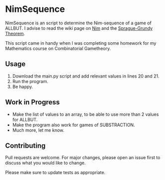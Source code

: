 # NimSequence
NimSequence is an script to determine the Nim-sequence of a game of ALLBUT. I advise to read the wiki page on [Nim](https://en.wikipedia.org/wiki/Nim) and the [Sprague-Grundy Theorem](https://en.wikipedia.org/wiki/Sprague%E2%80%93Grundy_theorem).

This script came in handy when I was completing some homework for my Mathematics course on Combinatorial Gametheory.

## Usage
1. Download the main.py script and add relevant values in lines 20 and 21.
2. Run the program.
3. Be happy.

## Work in Progress
- Make the list of values to an array, to be able to use more than 2 values for ALLBUT.
- Make the program also work for games of SUBSTRACTION.
- Much more, let me know.

## Contributing
Pull requests are welcome. For major changes, please open an issue first to discuss what you would like to change.

Please make sure to update tests as appropriate.